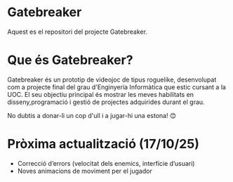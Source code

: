 # Gatebreaker

Aquest es el repositori del projecte Gatebreaker.


# Que és Gatebreaker?

Gatebreaker és un prototip de videojoc de tipus roguelike, desenvolupat com a projecte final del grau d'Enginyeria Informàtica que estic cursant a la UOC. El seu objectiu principal és mostrar les meves habilitats en disseny,programació i gestió de projectes adquirides durant el grau.

No dubtis a donar-li un cop d'ull i a jugar-hi una estona! 😊


# Pròxima actualització (17/10/25)
- Correcció d’errors (velocitat dels enemics, interfície d’usuari)
- Noves animacions de moviment per el jugador
